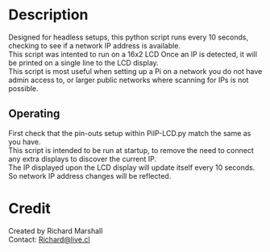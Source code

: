 # Description

Designed for headless setups, this python script runs every 10 seconds, checking to see if a network IP address is available.  
This script was intented to run on a 16x2 LCD
Once an IP is detected, it will be printed on a single line to the LCD display.  
This script is most useful when setting up a Pi on a network you do not have admin access to, or larger public networks where scanning for IPs is not possible.  


## Operating

First check that the pin-outs setup within PiIP-LCD.py match the same as you have.  
This script is intended to be run at startup, to remove the need to connect any extra displays to discover the current IP.  
The IP displayed upon the LCD display will update itself every 10 seconds. So network IP address changes will be reflected.  


# Credit

Created by Richard Marshall  
Contact: Richard@live.cl